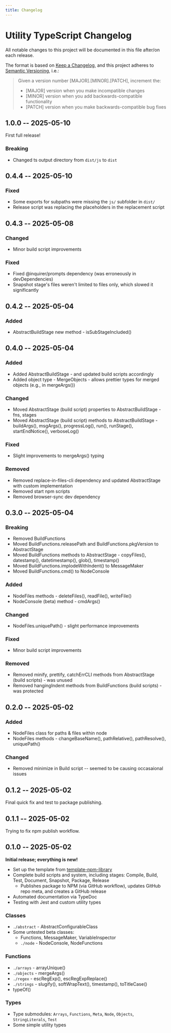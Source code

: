 ```yaml
---
title: Changelog
---
```


# Utility TypeScript Changelog

All notable changes to this project will be documented in this file after/on
each release.

The format is based on [Keep a Changelog](https://keepachangelog.com/en/1.0.0/),
and this project adheres to 
[Semantic Versioning](https://semver.org/spec/v2.0.0.html), i.e.:
> Given a version number [MAJOR].[MINOR].[PATCH], increment the:
> - [MAJOR] version when you make incompatible changes
> - [MINOR] version when you add backwards-compatible functionality
> - [PATCH] version when you make backwards-compatible bug fixes


<!--CHANGELOG_NEW-->


## **1.0.0** -- 2025-05-10

First full release!

### Breaking
- Changed ts output directory from `dist/js` to `dist`


## **0.4.4** -- 2025-05-10

### Fixed
- Some exports for subpaths were missing the `js/` subfolder in `dist/`
- Release script was replacing the placeholders in the replacement script


## **0.4.3** -- 2025-05-08

### Changed
- Minor build script improvements

### Fixed
- Fixed @inquirer/prompts dependency (was erroneously in devDependencies)
- Snapshot stage's files weren't limited to files only, which slowed it
  significantly


## **0.4.2** -- 2025-05-04

### Added
- AbstractBuildStage new method - isSubStageIncluded()


## **0.4.0** -- 2025-05-04

### Added
- Added AbstractBuildStage - and updated build scripts accordingly
- Added object type - MergeObjects - allows prettier types for merged objects
  (e.g., in mergeArgs())

### Changed
- Moved AbstractStage (build script) properties to AbstractBuildStage - fns,
  stages
- Moved AbstractStage (build script) methods to AbstractBuildStage -
  buildArgs(), msgArgs(), progressLog(), run(), runStage(), startEndNotice(),
  verboseLog()

### Fixed
- Slight improvements to mergeArgs() typing

### Removed
- Removed replace-in-files-cli dependency and updated AbstractStage with custom
  implementation
- Removed start npm scripts
- Removed browser-sync dev dependency


## **0.3.0** -- 2025-05-04

### Breaking
- Removed BuildFunctions
- Moved BuildFunctions.releasePath and BuildFunctions.pkgVersion to
  AbstractStage
- Moved BuildFunctions methods to AbstractStage - copyFiles(), datestamp(),
  datetimestamp(), glob(), timestamp()
- Moved BuildFunctions.implodeWithIndent() to MessageMaker
- Moved BuildFunctions.cmd() to NodeConsole

### Added
- NodeFiles methods - deleteFiles(), readFile(), writeFile()
- NodeConsole (beta) method - cmdArgs()

### Changed
- NodeFiles.uniquePath() - slight performance improvements

### Fixed
- Minor build script improvements

### Removed
- Removed minify, prettify, catchErrCLI methods from AbstractStage (build
  scripts) - was unused
- Removed hangingIndent methods from BuildFunctions (build scripts) - was
  protected


## **0.2.0** -- 2025-05-02

### Added
- NodeFiles class for paths & files within node
- NodeFiles methods - changeBaseName(), pathRelative(), pathResolve(), uniquePath()

### Changed
- Removed minimize in Build script -- seemed to be causing occasaional issues


## **0.1.2** -- 2025-05-02

Final quick fix and test to package publishing.


## **0.1.1** -- 2025-05-02

Trying to fix npm publish workflow.


## **0.1.0** -- 2025-05-02

**Initial release; everything is new!**
- Set up the template from
  [template-npm-library](https://github.com/maddimathon/template-npm-library)
- Complete build scripts and system, including stages: Compile, Build, Test,
  Document, Snapshot, Package, Release
    - Publishes package to NPM (via GitHub workflow), updates GitHub repo meta,
      and creates a GitHub release
- Automated documentation via TypeDoc
- Testing with Jest and custom utility types

### Classes
- `./abstract` - AbstractConfigurableClass
- Some untested beta classes:
    - Functions, MessageMaker, VariableInspector
    - `./node` - NodeConsole, NodeFunctions

### Functions
- `./arrays` - arrayUnique()
- `./objects` - mergeArgs()
- `./regex` - escRegExp(), escRegExpReplace()
- `./strings` - slugify(), softWrapText(), timestamp(), toTitleCase()
- typeOf()

### Types
- Type submodules: `Arrays`, `Functions`, `Meta`, `Node`, `Objects`,
  `StringLiterals`, `Test`
- Some simple utility types


